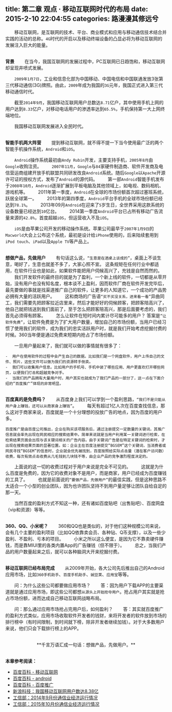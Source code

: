 title: 第二章 观点 · 移动互联网时代的布局
date: 2015-2-10 22:04:55
categories: 路漫漫其修远兮
---

　　移动互联网，是互联网的技术、平台、商业模式和应用与移动通信技术结合并实践的活动的总称。`4G`时代的开启以及移动终端设备的凸显必将为移动互联网的发展注入巨大的能量。

<br>**背景**
　　在当今，我国互联网的发展过程中，PC互联网已日趋饱和，移动互联网却呈现井喷式发展。

　　`2009年1月7日`，工业和信息化部为中国移动、中国电信和中国联通发放3张第三代移动通信(3G)牌照。由此，`2009`年成为我国的`3G`元年，我国正式进入第三代移动通信时代。

　　截至`2014年9月`，我国移动互联网用户总数达`8.71`亿户，其中使用手机上网的用户达到`8.33`亿户，对移动电话用户的渗透率达到`65.5%`，手机保持第一大上网终端地位。

　　我国移动互联网发展进入全民时代。

<br>**智能手机两大阵营**
　　提到移动互联网，就不得不提一下当今使用最广泛的两个智能手机操作系统，`Android`和`iOS`。

　　`Android`操作系统最初由`Andy Rubin`开发，主要支持手机，`2005年8月`由`Google`收购注资。
　　`2007年11月`，`Google`与`84`家硬件制造商、软件开发商及电信营运商组建开放手机联盟共同研发改良`Android`系统。随后`Google`以`Apache`开源许可证的授权方式，发布了`Android`的源代码。
　　第一部`Android`智能手机发布于`2008年10月`，`Android`逐渐扩展到平板电脑及其他领域上，如电视、数码相机、游戏机等。
　　2011年第一季度，`Android`在全球的市场份额首次超过塞班系统，跃居全球第一。 
　　2013年的第四季度，`Android`平台手机的全球市场份额已经达到`78.1%`。
　　2013年09月`Android`在迎来了`5`岁生日，全世界采用这款系统的设备数量已经达到`10`亿台。
　　2014第一季度`Android`平台已占所有移动广告流量来源的`42.8%`，首度超越`iOS`，但运营收入不及`iOS`。

　　`iOS`是由苹果公司开发的移动操作系统。苹果公司最早于`2007年1月9日`的`Macworld`大会上公布这个系统，最初是设计给`iPhone`使用的，后来陆续套用到`iPod touch`、`iPad`以及`Apple TV`等产品上。

<br>**想做产品，先做用户**
　　有句话这么说，`“生意是在酒桌上谈成的”`，桌面上不谈生意，喝好了，生意也就差不多了，大家心照不宣。 这条规矩在任何行业中都适用，在软件行业也是如此，如果软件能把用户伺候高兴了，充钱是自然而然的。
　　我们开发软件的最终目的就是为了盈利，一个新上线的软件，一切都是从零开始，没有用户也没有知名度，根本谈不上盈利，因而软件厂商在软件开发完毕后，最先要做的事就是找渠道推广自己的软件，让更多的人知道它，一个成功的产品势必拥有大量的活跃用户。
　　这和商场的广告语`“买不买没关系，进来看一看”`异曲同工，我们需要先把顾客拉近店里来，然后才能好好的伺候顾客，把顾客陪高兴了，他自己就把钱送到我们面前了，至于怎么把顾客陪高兴，那是后面要考虑的，我们首先必须得有顾客。
　　怎么让软件在短时间内累计尽可能多的用户？ 答案是`“让软件免费”`，让软件免费是为了扩大用户数量，增加自己的市场份额，当用户已经习惯了使用我们的软件，成为我们的忠实活跃用户时，就是我们开始考虑挖掘付费的时候。360当年便是通过免费来短期内抢占了市场份额。

　　一旦用户量起来了，我们就可以做的事情就有很多了：

	-  用户在使用软件的过程中会产生自己的数据。比如我们是一个网盘软件，用户上传自己的文件、照片，这些文件可以做为我们的资源转手倒卖。
	-  我们可以收集用户信息。比如用户的手机号、手机中装了哪些应用、用户更喜欢打开哪些网页，以便我们打击和超越竞争对手。
	-  当我们的产品拥有大量用户时，用户其实也就成为了我们产品的一部分了，这一点在下面介绍的“百度推广”体现的非常明显。

<br>**百度真的是免费吗？**
　　从百度身上我们可以学到一个盈利思路，`“我们不是只能从用户身上赚钱，还可以从商家身上赚钱”`。
　　每天有超过1亿人次在百度查找信息，那么这对于商家来说，百度就是一个十分理想的投放广告的地点，因为百度的用户多。

	百度推广是由百度公司推出，企业在购买该项服务后，通过注册提交一定数量的关键词，其推广信息就会率先出现在网民相应的搜索结果中。简单来说就是当用户利用某一关键词进行检索，在检索结果页面会出现与该关键词相关的广告内容。由于关键词广告是在特定关键词的检索时，才出现在搜索结果页面的显著位置。如：企业主在百度注册提交“BGSEM”这个关键词，当消费者或网民寻找“BGSEM”的信息时，企业就会优先被找到，百度按照给实际点击量（潜在客户访问数）收费，每次有效点击收费从几毛钱到几块钱不等，由企业产品的竞争激烈程度决定的。

　　上面说的这一切的收费过程对于用户来说是完全不可见的。
　　这就是为什么百度是免费的，因为它的收费对象不是用户，而是商家，用户已经成为百度赚钱的工具了。
　　也就是前面说的`“要做产品，先做用户”`的最佳实践，但是这种思路不太适合一个小型的创业团队，因为也许团队坚持不到用户量足够让团队自给自足的那一天。

　　当然百度的盈利方式不知这一种，还有诸如百度贴吧（出售贴吧）、百度网盘（vip和资源）等等。

<br>**360、QQ、小米呢？**
　　360和QQ也是类似的，对于他们这种规模公司来说，会有几个主要的盈利项目（比如QQ依靠卖会员、各种钻、Q币支撑），以及一些少盈利、不盈利、亏本的项目。
　　小米之所以这么便宜，是因为它不靠卖硬件赚钱，而是靠MIUI里的各类内置App的广告赚钱（但不限于）。
　　总之，当我们产品的用户数量起来之后，就可以各种脑洞大开来挖掘付费。

<br>**移动互联网已经布局完成**
　　从2009年开始，各大公司先后推出自己的Android应用市场，比如`360手机助手`、`百度手机助手`、`豌豆荚`、`应用宝`等等。 

　　问：为什么这些公司都要做应用市场？ 
　　答：因为用户下载APP的主要渠道就是通过应用市场，即这些公司都想`从源头上开始抢夺用户`。抢占用户其实就是抢占市场份额，进而达成自己移动互联网战略布局。

　　问：那么通过应用市场抢占完用户后，如何盈利？
　　答：其实就百度推广的盈利方式类似，应用市场收取软件开发者的钱财，来将开发者的软件放到市场的排行榜中（有时间限制，到时间就下榜，除非开发者继续加钱）。对于大多数用户来说，他们只会下载排行榜上的APP。


<br>
<center>**千言万语汇成一句话：想做产品，先做用户。**</center>

<br>**本章参考阅读：**
- [百度百科 - 移动互联网](http://baike.baidu.com/view/1168245.htm)
- [百度百科 - android](http://baike.baidu.com/subview/1241829/9322617.htm)
- [百度百科 - 百度推广](http://baike.baidu.com/view/129601.htm?fromtitle=%E7%99%BE%E5%BA%A6%E7%AB%9E%E4%BB%B7%E6%8E%92%E5%90%8D&fromid=184792&type=search)
- [新浪科技：我国移动互联网用户数达8.38亿](http://tech.sina.com.cn/i/2014-03-06/16559218047.shtml)
- [工信部：2014年9月份通信业经济运行情况](http://www.miit.gov.cn/n11293472/n11293832/n11294132/n12858447/16174305.html)
- [工信部：2015年10月份通信业经济运行情况](http://www.miit.gov.cn/newweb/n1146312/n1146904/n1648372/c4432616/content.html)







<br><br>